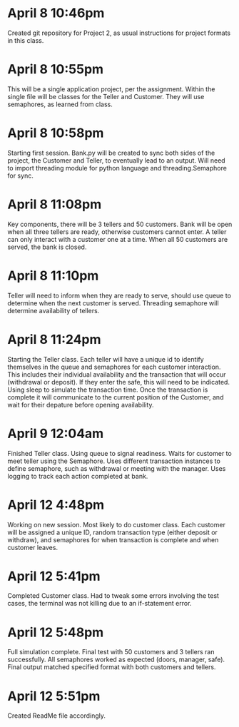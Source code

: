 # April 8 10:46pm

Created git repository for Project 2, as usual instructions for project formats in this class.

# April 8 10:55pm

This will be a single application project, per the assignment. Within the single file will be classes for the Teller and Customer. They will use semaphores, as learned from class.

# April 8 10:58pm

Starting first session. Bank.py will be created to sync both sides of the project, the Customer and Teller, to eventually lead to an output. Will need to import threading module for python language and threading.Semaphore for sync. 

# April 8 11:08pm

Key components, there will be 3 tellers and 50 customers. Bank will be open when all three tellers are ready, otherwise customers cannot enter. A teller can only interact with a customer one at a time. When all 50 customers are served, the bank is closed.

# April 8 11:10pm

Teller will need to inform when they are ready to serve, should use queue to determine when the next customer is served. Threading semaphore will determine availability of tellers.

# April 8 11:24pm

Starting the Teller class. Each teller will have a unique id to identify themselves in the queue and semaphores for each customer interaction. This includes their individual availability and the transaction that will occur (withdrawal or deposit). If they enter the safe, this will need to be indicated. Using sleep to simulate the transaction time. Once the transaction is complete it will communicate to the current position of the Customer, and wait for their depature before opening availability.

# April 9 12:04am

Finished Teller class. Using queue to signal readiness. Waits for customer to meet teller using the Semaphore. Uses different transaction instances to define semaphore, such as withdrawal or meeting with the manager. Uses logging to track each action completed at bank.

# April 12 4:48pm

Working on new session. Most likely to do customer class. Each customer will be assigned a unique ID, random transaction type (either deposit or withdraw), and semaphores for when transaction is complete and when customer leaves.

# April 12 5:41pm

Completed Customer class. Had to tweak some errors involving the test cases, the terminal was not killing due to an if-statement error.

# April 12 5:48pm

Full simulation complete. Final test with 50 customers and 3 tellers ran successfully. All semaphores worked as expected (doors, manager, safe). Final output matched specified format with both customers and tellers.

# April 12 5:51pm

Created ReadMe file accordingly.